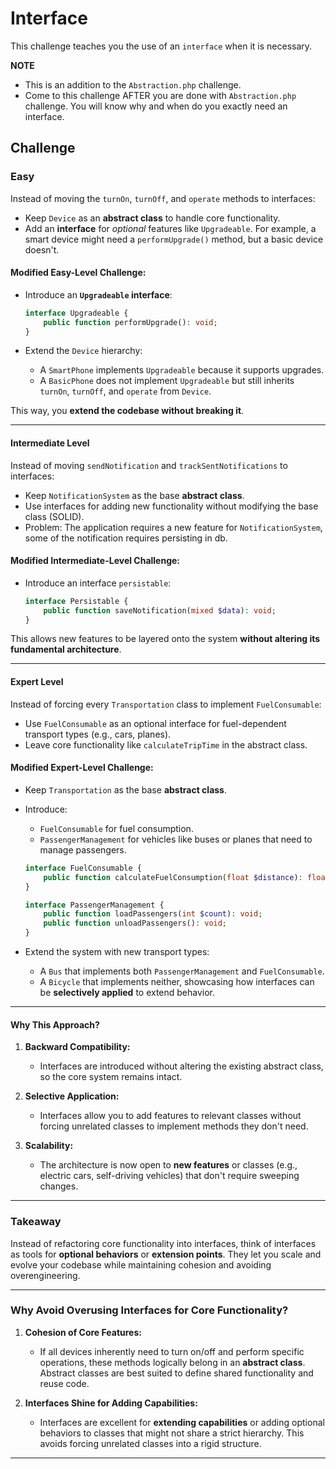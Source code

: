 # Interface

This challenge teaches you the use of an `interface` when it is necessary.

**NOTE**

- This is an addition to the `Abstraction.php` challenge.
- Come to this challenge AFTER you are done with `Abstraction.php` challenge. You will know why and when do you exactly need an interface.

## Challenge

### Easy

Instead of moving the `turnOn`, `turnOff`, and `operate` methods to interfaces:

- Keep `Device` as an **abstract class** to handle core functionality.
- Add an **interface** for _optional_ features like `Upgradeable`. For example, a smart device might need a `performUpgrade()` method, but a basic device doesn't.

#### Modified Easy-Level Challenge:

- Introduce an **`Upgradeable` interface**:

  ```php
  interface Upgradeable {
      public function performUpgrade(): void;
  }
  ```

- Extend the `Device` hierarchy:
  - A `SmartPhone` implements `Upgradeable` because it supports upgrades.
  - A `BasicPhone` does not implement `Upgradeable` but still inherits `turnOn`, `turnOff`, and `operate` from `Device`.

This way, you **extend the codebase without breaking it**.

---

#### Intermediate Level

Instead of moving `sendNotification` and `trackSentNotifications` to interfaces:

- Keep `NotificationSystem` as the base **abstract class**.
- Use interfaces for adding new functionality without modifying the base class (SOLID).
- Problem: The application requires a new feature for `NotificationSystem`, some of the notification requires persisting in db.

#### Modified Intermediate-Level Challenge:

- Introduce an interface `persistable`:

  ```php
  interface Persistable {
      public function saveNotification(mixed $data): void;
  }
  ```

This allows new features to be layered onto the system **without altering its fundamental architecture**.

---

#### Expert Level

Instead of forcing every `Transportation` class to implement `FuelConsumable`:

- Use `FuelConsumable` as an optional interface for fuel-dependent transport types (e.g., cars, planes).
- Leave core functionality like `calculateTripTime` in the abstract class.

#### Modified Expert-Level Challenge:

- Keep `Transportation` as the base **abstract class**.
- Introduce:

  - `FuelConsumable` for fuel consumption.
  - `PassengerManagement` for vehicles like buses or planes that need to manage passengers.

  ```php
  interface FuelConsumable {
      public function calculateFuelConsumption(float $distance): float;
  }

  interface PassengerManagement {
      public function loadPassengers(int $count): void;
      public function unloadPassengers(): void;
  }
  ```

- Extend the system with new transport types:
  - A `Bus` that implements both `PassengerManagement` and `FuelConsumable`.
  - A `Bicycle` that implements neither, showcasing how interfaces can be **selectively applied** to extend behavior.

---

#### **Why This Approach?**

1. **Backward Compatibility:**

   - Interfaces are introduced without altering the existing abstract class, so the core system remains intact.

2. **Selective Application:**

   - Interfaces allow you to add features to relevant classes without forcing unrelated classes to implement methods they don't need.

3. **Scalability:**
   - The architecture is now open to **new features** or classes (e.g., electric cars, self-driving vehicles) that don't require sweeping changes.

---

### **Takeaway**

Instead of refactoring core functionality into interfaces, think of interfaces as tools for **optional behaviors** or **extension points**. They let you scale and evolve your codebase while maintaining cohesion and avoiding overengineering.

---

### **Why Avoid Overusing Interfaces for Core Functionality?**

1. **Cohesion of Core Features:**

   - If all devices inherently need to turn on/off and perform specific operations, these methods logically belong in an **abstract class**. Abstract classes are best suited to define shared functionality and reuse code.

2. **Interfaces Shine for Adding Capabilities:**
   - Interfaces are excellent for **extending capabilities** or adding optional behaviors to classes that might not share a strict hierarchy. This avoids forcing unrelated classes into a rigid structure.

---
